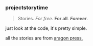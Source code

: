 ### projectstorytime
> Stories. *For free*. **For all**. ***Forever***.

just look at the code, it's pretty simple.

all the stories are from [aragon press.](https://aragon-press.com)

